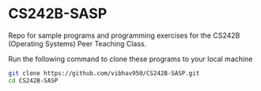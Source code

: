# CS242B-SASP
Repo for sample programs and programming exercises for the CS242B (Operating Systems) Peer Teaching Class.

Run the following command to clone these programs to your local machine
```bash
git clone https://github.com/vibhav950/CS242B-SASP.git
cd CS242B-SASP
```
